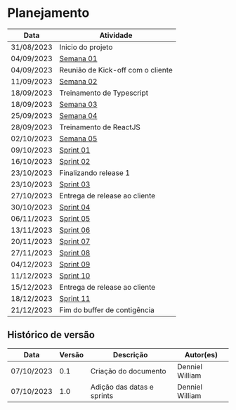 # Planejamento

| Data | Atividade |
| -- | -- |
| 31/08/2023 | Inicio do projeto |
| 04/09/2023 | [Semana 01](relatorios/semana1.md) |
| 04/09/2023 | Reunião de Kick-off com o cliente |
| 11/09/2023 | [Semana 02](relatorios/semana2.md) |
| 18/09/2023 | Treinamento de Typescript |
| 18/09/2023 | [Semana 03](relatorios/semana3.md) |
| 25/09/2023 | [Semana 04](relatorios/semana4.md) |
| 28/09/2023 | Treinamento de ReactJS |
| 02/10/2023 | [Semana 05](relatorios/semana5.md) |
| 09/10/2023 | [Sprint 01](relatorios/sprint1.md) |
| 16/10/2023 | [Sprint 02](relatorios/sprint2.md) |
| 23/10/2023 | Finalizando release 1 |
| 23/10/2023 | [Sprint 03](relatorios/sprint3.md) |
| 27/10/2023 | Entrega de release ao cliente |
| 30/10/2023 | [Sprint 04](relatorios/sprint4.md) |
| 06/11/2023 | [Sprint 05](relatorios/sprint5.md) |
| 13/11/2023 | [Sprint 06](relatorios/sprint6.md) |
| 20/11/2023 | [Sprint 07](relatorios/sprint7.md) |
| 27/11/2023 | [Sprint 08](relatorios/sprint8.md) |
| 04/12/2023 | [Sprint 09](relatorios/sprint9.md) |
| 11/12/2023 | [Sprint 10](relatorios/sprint10.md) |
| 15/12/2023 | Entrega de release ao cliente |
| 18/12/2023 | [Sprint 11](relatorios/sprint11.md) |
| 21/12/2023 | Fim do buffer de contigência |


## Histórico de versão

| Data | Versão | Descrição | Autor(es) |
| ---- | ------ | --------- | --------- |
| 07/10/2023 | 0.1 | Criação do documento | Denniel William |
| 07/10/2023 | 1.0 | Adição das datas e sprints | Denniel William |